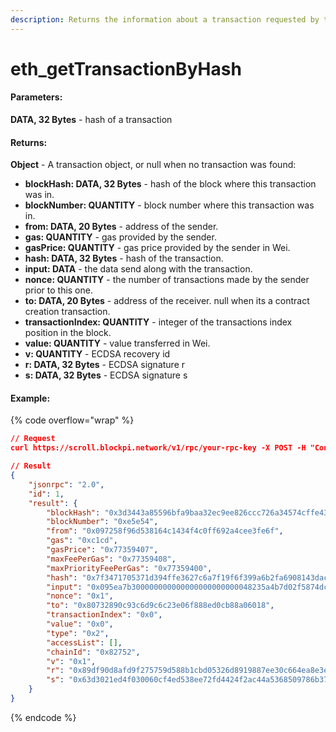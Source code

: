 ```yaml
---
description: Returns the information about a transaction requested by transaction hash.
---
```


# eth\_getTransactionByHash

#### **Parameters:**

**DATA, 32 Bytes** - hash of a transaction

#### **Returns:**

**Object** - A transaction object, or null when no transaction was found:

* **blockHash: DATA, 32 Bytes** - hash of the block where this transaction was in.
* **blockNumber: QUANTITY** - block number where this transaction was in.
* **from: DATA, 20 Bytes** - address of the sender.
* **gas: QUANTITY** - gas provided by the sender.
* **gasPrice: QUANTITY** - gas price provided by the sender in Wei.
* **hash: DATA, 32 Bytes** - hash of the transaction.
* **input: DATA** - the data send along with the transaction.
* **nonce: QUANTITY** - the number of transactions made by the sender prior to this one.
* **to: DATA, 20 Bytes** - address of the receiver. null when its a contract creation transaction.
* **transactionIndex: QUANTITY** - integer of the transactions index position in the block.
* **value: QUANTITY** - value transferred in Wei.
* **v: QUANTITY** - ECDSA recovery id
* **r: DATA, 32 Bytes** - ECDSA signature r
* **s: DATA, 32 Bytes** - ECDSA signature s

#### Example:

{% code overflow="wrap" %}
```json
// Request
curl https://scroll.blockpi.network/v1/rpc/your-rpc-key -X POST -H "Content-Type: application/json" --data '{"jsonrpc":"2.0","method":"eth_getTransactionByHash","params":["0xa006663075e2d95719083211d31c1c8cca5b9780833538473a2b86fb5e5c8131"],"id":1}'

// Result
{
    "jsonrpc": "2.0",
    "id": 1,
    "result": {
        "blockHash": "0x3d3443a85596bfa9baa32ec9ee826ccc726a34574cffe43474f1fe6a368b5b3a",
        "blockNumber": "0xe5e54",
        "from": "0x097258f96d538164c1434f4c0ff692a4cee3fe6f",
        "gas": "0xc1cd",
        "gasPrice": "0x77359407",
        "maxFeePerGas": "0x77359408",
        "maxPriorityFeePerGas": "0x77359400",
        "hash": "0x7f3471705371d394ffe3627c6a7f19f6f399a6b2fa6908143dac04a42e5c04ab",
        "input": "0x095ea7b300000000000000000000000048235a4b7d02f5874dc82f7419cbeaeb0043ef2fffffffffffffffffffffffffffffffffffffffffffffffffffffffffffffffff",
        "nonce": "0x1",
        "to": "0x80732890c93c6d9c6c23e06f888ed0cb88a06018",
        "transactionIndex": "0x0",
        "value": "0x0",
        "type": "0x2",
        "accessList": [],
        "chainId": "0x82752",
        "v": "0x1",
        "r": "0x89df90d8afd9f275759d588b1cbd05326d8919887ee30c664ea8e3e0dc5d3cb4",
        "s": "0x63d3021ed4f030060cf4ed538ee72fd4424f2ac44a5368509786b3734da37f5d"
    }
}
```
{% endcode %}
